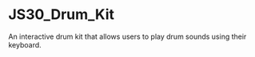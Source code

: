# JS30_Drum_Kit

An interactive drum kit that allows users to play drum sounds using their keyboard.
